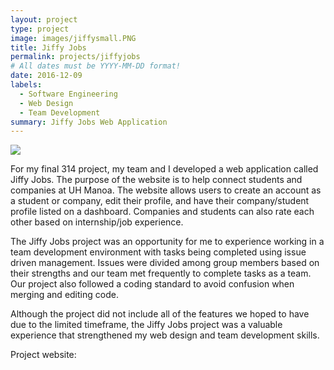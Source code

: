 ```yaml
---
layout: project
type: project
image: images/jiffysmall.PNG
title: Jiffy Jobs
permalink: projects/jiffyjobs
# All dates must be YYYY-MM-DD format!
date: 2016-12-09
labels:
  - Software Engineering
  - Web Design
  - Team Development
summary: Jiffy Jobs Web Application
---
```


<img class="ui image" src="{{ site.baseurl }}/images/jiffy.PNG">

For my final 314 project, my team and I developed a web application called Jiffy Jobs. The purpose of the website is to help connect students and companies at UH Manoa. The website allows users to create an account as a student or company, edit their profile, and have their company/student profile listed on a dashboard. Companies and students can also rate each other based on internship/job experience.

The Jiffy Jobs project was an opportunity for me to experience working in a team development environment with tasks being completed using issue driven management. Issues were divided among group members based on their strengths and our team met frequently to complete tasks as a team. Our project also followed a coding standard to avoid confusion when merging and editing code.

Although the project did not include all of the features we hoped to have due to the limited timeframe, the Jiffy Jobs project was a valuable experience that strengthened my web design and team development skills.



Project website: <a href="https://jiffy-jobs.github.io/"/>
